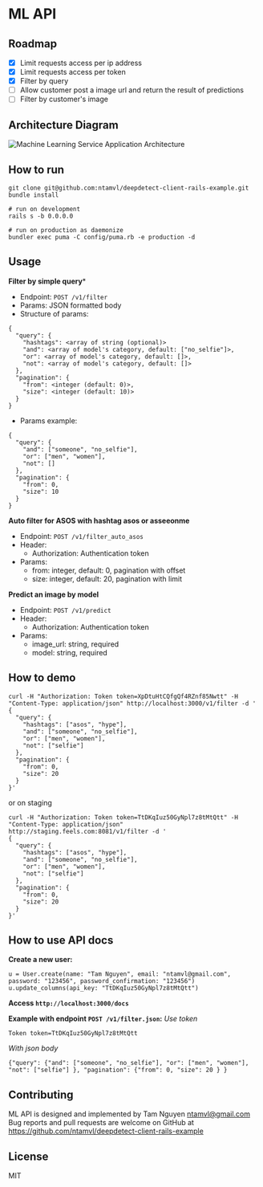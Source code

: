 # ML API

## Roadmap
* [x] Limit requests access per ip address
* [x] Limit requests access per token
* [x] Filter by query
* [ ] Allow customer post a image url and return the result of predictions
* [ ] Filter by customer's image

## Architecture Diagram
![Machine Learning Service Application Architecture](https://c7.staticflickr.com/6/5467/30326223422_fb15e3c2c8_b.jpg)

## How to run
```
git clone git@github.com:ntamvl/deepdetect-client-rails-example.git
bundle install

# run on development
rails s -b 0.0.0.0

# run on production as daemonize
bundler exec puma -C config/puma.rb -e production -d
```

## Usage
**Filter by simple query***
- Endpoint: `POST /v1/filter`
- Params: JSON formatted body
- Structure of params:
```
{
  "query": {
    "hashtags": <array of string (optional)>
    "and": <array of model's category, default: ["no_selfie"]>,
    "or": <array of model's category, default: []>,
    "not": <array of model's category, default: []>
  },
  "pagination": {
    "from": <integer (default: 0)>,
    "size": <integer (default: 10)>
  }
}
```
- Params example:
```
{
  "query": {
    "and": ["someone", "no_selfie"],
    "or": ["men", "women"],
    "not": []
  },
  "pagination": {
    "from": 0,
    "size": 10
  }
}
```

**Auto filter for ASOS with hashtag asos or asseeonme**
- Endpoint: `POST /v1/filter_auto_asos`
- Header:
  - Authorization: Authentication token
- Params:
  - from: integer, default: 0, pagination with offset
  - size: integer, default: 20, pagination with limit

**Predict an image by model**
- Endpoint: `POST /v1/predict`
- Header:
  - Authorization: Authentication token
- Params:
  - image_url: string, required
  - model: string, required

## How to demo
```
curl -H "Authorization: Token token=XpDtuHtCQfgQf4RZnf85Nwtt" -H "Content-Type: application/json" http://localhost:3000/v1/filter -d '
{
  "query": {
    "hashtags": ["asos", "hype"],
    "and": ["someone", "no_selfie"],
    "or": ["men", "women"],
    "not": ["selfie"]
  },
  "pagination": {
    "from": 0,
    "size": 20
  }
}'
```
or on staging
```
curl -H "Authorization: Token token=TtDKqIuz50GyNpl7z8tMtQtt" -H "Content-Type: application/json" http://staging.feels.com:8081/v1/filter -d '
{
  "query": {
    "hashtags": ["asos", "hype"],
    "and": ["someone", "no_selfie"],
    "or": ["men", "women"],
    "not": ["selfie"]
  },
  "pagination": {
    "from": 0,
    "size": 20
  }
}'
```

## How to use API docs
**Create a new user:**
```
u = User.create(name: "Tam Nguyen", email: "ntamvl@gmail.com", password: "123456", password_confirmation: "123456")
u.update_columns(api_key: "TtDKqIuz50GyNpl7z8tMtQtt")
```

**Access `http://localhost:3000/docs`**

**Example with endpoint `POST /v1/filter.json`:**
*Use token*
```
Token token=TtDKqIuz50GyNpl7z8tMtQtt
```
*With json body*
```
{"query": {"and": ["someone", "no_selfie"], "or": ["men", "women"], "not": ["selfie"] }, "pagination": {"from": 0, "size": 20 } }
```

## Contributing
ML API is designed and implemented by Tam Nguyen [ntamvl@gmail.com](ntamvl@gmail.com)
Bug reports and pull requests are welcome on GitHub at https://github.com/ntamvl/deepdetect-client-rails-example

## License
MIT
